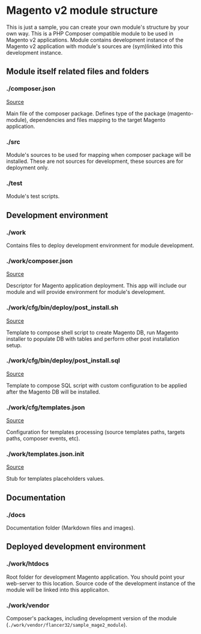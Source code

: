 # Magento v2 module structure

This is just a sample, you can create your own module's structure by your own way.
This is a PHP Composer compatible module to be used in Magento v2 applications.
Module contains development instance of the Magento v2 application with module's sources are (sym)linked into 
this development instance.



## Module itself related files and folders



### ./composer.json

[Source](../composer.json)

Main file of the composer package. Defines type of the package (magento-module), dependencies and files mapping to the
target Magento application.



### ./src

Module's sources to be used for mapping when composer package will be installed.
These are not sources for development, these sources are for deployment only.



### ./test

Module's test scripts.



## Development environment



### ./work

Contains files to deploy development environment for module development.



### ./work/composer.json

[Source](../work/composer.json)

Descriptor for Magento application deployment. This app will include our module and will provide environment 
for module's development.



### ./work/cfg/bin/deploy/post_install.sh

[Source](../work/cfg/bin/deploy/post_install.sh)

Template to compose shell script to create Magento DB, run Magento installer to populate DB with tables
and perform other post installation setup.
 
 
 
### ./work/cfg/bin/deploy/post_install.sql

[Source](../work/cfg/bin/deploy/post_install.sql)
 
Template to compose SQL script with custom configuration to be applied after the Magento DB will be installed.
 
 
 
### ./work/cfg/templates.json

[Source](../work/cfg/templates.json)
 
Configuration for templates processing (source templates paths, targets paths, composer events, etc).
 

 
 
 
### ./work/templates.json.init

[Source](../work/templates.json.init)
 
Stub for templates placeholders values.
 


## Documentation



### ./docs

Documentation folder (Markdown files and images).



## Deployed development environment



### ./work/htdocs

Root folder for development Magento application. You should point your web-server to this location.
Source code of the development instance of the module will be linked into this applicaiton. 



### ./work/vendor

Composer's packages, including development version of the module (`./work/vendor/flancer32/sample_mage2_module`).